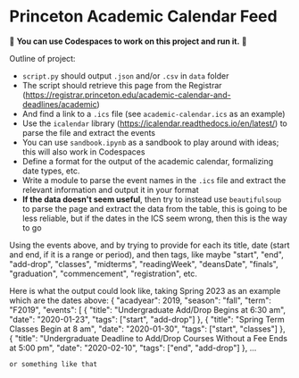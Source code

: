 # Princeton Academic Calendar Feed

🚀 **You can use Codespaces to work on this project and run it.** 🚀

Outline of project:

- `script.py` should output `.json` and/or `.csv` in `data` folder
- The script should retrieve this page from the Registrar (https://registrar.princeton.edu/academic-calendar-and-deadlines/academic)
- And find a link to a `.ics` file (see `academic-calendar.ics` as an example)
- Use the `icalendar` library (https://icalendar.readthedocs.io/en/latest/) to parse the file and extract the events
- You can use `sandbook.ipynb` as a sandbook to play around with ideas; this will also work in Codespaces
- Define a format for the output of the academic calendar, formalizing date types, etc.
- Write a module to parse the event names in the `.ics` file and extract the relevant information and output it in your format
- **If the data doesn't seem useful**, then try to instead use `beautifulsoup` to parse the page and extract the data from the table, this is going to be less reliable, but if the dates in the ICS seem wrong, then this is the way to go

Using the events above, and by trying to provide for each its title, date (start and end, if it is a range or period), and then tags, like maybe "start", "end", "add-drop", "classes", "midterms", "readingWeek", "deansDate", "finals", "graduation", "commencement", "registration", etc.

Here is what the output could look like, taking Spring 2023 as an example which are the dates above:
{
"acadyear": 2019,
"season": "fall",
"term": "F2019",
"events": [
{
"title": "Undergraduate Add/Drop Begins at 6:30 am",
"date": "2020-01-23",
"tags": ["start", "add-drop"]
},
{
"title": "Spring Term Classes Begin at 8 am",
"date": "2020-01-30",
"tags": ["start", "classes"]
},
{
"title": "Undergraduate Deadline to Add/Drop Courses Without a Fee Ends at 5:00 pm",
"date": "2020-02-10",
"tags": ["end", "add-drop"]
},
...

```
or something like that


```
